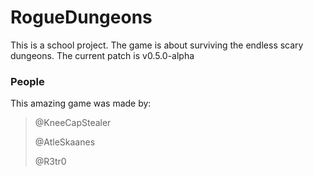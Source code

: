 # RogueDungeons
This is a school project.
The game is about surviving the endless scary dungeons.
The current patch is v0.5.0-alpha

### People

This amazing game was made by:
> @KneeCapStealer
> 
> @AtleSkaanes
> 
> @R3tr0
